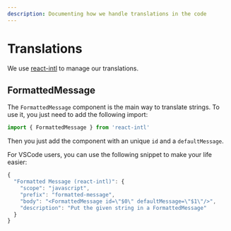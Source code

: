 ```yaml
---
description: Documenting how we handle translations in the code
---
```


# Translations

We use [react-intl](https://github.com/yahoo/react-intl) to manage our translations.

## FormattedMessage

The `FormattedMessage` component is the main way to translate strings. To use it, you just need to add the following import:

```javascript
import { FormattedMessage } from 'react-intl'
```

Then you just add the component with an unique `id` and a `defaultMessage`.

For VSCode users, you can use the following snippet to make your life easier:

```javascript
{
  "Formatted Message (react-intl)": {
    "scope": "javascript",
    "prefix": "formatted-message",
    "body": "<FormattedMessage id=\"$0\" defaultMessage=\"$1\"/>",
    "description": "Put the given string in a FormattedMessage"
  }
}

```

